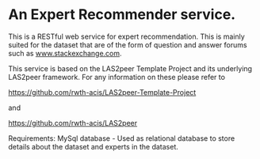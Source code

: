An Expert Recommender service.
=======================

This is a RESTful web service for expert recommendation. This is mainly suited  for the dataset that are of the form of question and answer forums such as www.stackexchange.com.

This service is based on the LAS2peer Template Project and its underlying LAS2peer framework. For any information on these please refer to

https://github.com/rwth-acis/LAS2peer-Template-Project

and

https://github.com/rwth-acis/LAS2peer




Requirements:
MySql database - Used as relational database to store details about the dataset and experts in the dataset.

